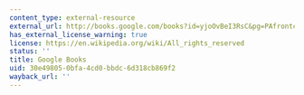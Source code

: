 ```yaml
---
content_type: external-resource
external_url: http://books.google.com/books?id=yjoOvBeI3RsC&pg=PAfrontcover
has_external_license_warning: true
license: https://en.wikipedia.org/wiki/All_rights_reserved
status: ''
title: Google Books
uid: 30e49805-0bfa-4cd0-bbdc-6d318cb869f2
wayback_url: ''
---
```

